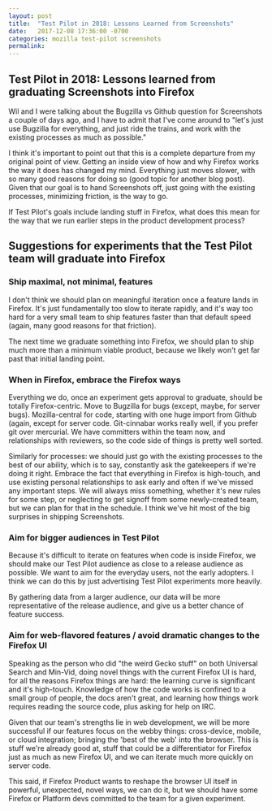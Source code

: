 ```yaml
---
layout: post
title:  "Test Pilot in 2018: Lessons Learned from Screenshots"
date:   2017-12-08 17:36:00 -0700
categories: mozilla test-pilot screenshots
permalink:
---
```


## Test Pilot in 2018: Lessons learned from graduating Screenshots into Firefox

Wil and I were talking about the Bugzilla vs Github question for Screenshots a couple of days ago, and I have to admit that I've come around to "let's just use Bugzilla for everything, and just ride the trains, and work with the existing processes as much as possible."

I think it's important to point out that this is a complete departure from my original point of view. Getting an inside view of how and why Firefox works the way it does has changed my mind. Everything just moves slower, with so many good reasons for doing so (good topic for another blog post). Given that our goal is to hand Screenshots off, just going with the existing processes, minimizing friction, is the way to go.

If Test Pilot's goals include landing stuff in Firefox, what does this mean for the way that we run earlier steps in the product development process?

## Suggestions for experiments that the Test Pilot team will graduate into Firefox

### Ship maximal, not minimal, features

I don't think we should plan on meaningful iteration once a feature lands in Firefox. It's just fundamentally too slow to iterate rapidly, and it's way too hard for a very small team to ship features faster than that default speed (again, many good reasons for that friction).

The next time we graduate something into Firefox, we should plan to ship much more than a minimum viable product, because we likely won't get far past that initial landing point.

### When in Firefox, embrace the Firefox ways

Everything we do, once an experiment gets approval to graduate, should be totally Firefox-centric. Move to Bugzilla for bugs (except, maybe, for server bugs). Mozilla-central for code, starting with one huge import from Github (again, except for server code. Git-cinnabar works really well, if you prefer git over mercurial. We have committers within the team now, and relationships with reviewers, so the code side of things is pretty well sorted.

Similarly for processes: we should just go with the existing processes to the best of our ability, which is to say, constantly ask the gatekeepers if we're doing it right. Embrace the fact that everything in Firefox is high-touch, and use existing personal relationships to ask early and often if we've missed any important steps. We will always miss something, whether it's new rules for some step, or neglecting to get signoff from some newly-created team, but we can plan for that in the schedule. I think we've hit most of the big surprises in shipping Screenshots.

### Aim for bigger audiences in Test Pilot

Because it's difficult to iterate on features when code is inside Firefox, we should make our Test Pilot audience as close to a release audience as possible. We want to aim for the everyday users, not the early adopters. I think we can do this by just advertising Test Pilot experiments more heavily.

By gathering data from a larger audience, our data will be more representative of the release audience, and give us a better chance of feature success.

### Aim for web-flavored features / avoid dramatic changes to the Firefox UI

Speaking as the person who did "the weird Gecko stuff" on both Universal Search and Min-Vid, doing novel things with the current Firefox UI is hard, for all the reasons Firefox things are hard: the learning curve is significant and it's high-touch. Knowledge of how the code works is confined to a small group of people, the docs aren't great, and learning how things work requires reading the source code, plus asking for help on IRC.

Given that our team's strengths lie in web development, we will be more successful if our features focus on the webby things: cross-device, mobile, or cloud integration; bringing the 'best of the web' into the browser. This is stuff we're already good at, stuff that could be a differentiator for Firefox just as much as new Firefox UI, and we can iterate much more quickly on server code.

This said, if Firefox Product wants to reshape the browser UI itself in powerful, unexpected, novel ways, we can do it, but we should have some Firefox or Platform devs committed to the team for a given experiment.

